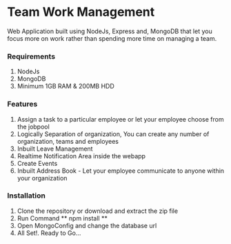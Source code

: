 # Team Work Management
Web Application built using NodeJs, Express and, MongoDB that let you focus more on work rather than spending more time on managing a team.
### Requirements
1. NodeJs
2. MongoDB
3. Minimum 1GB RAM & 200MB HDD
### Features
1. Assign a task to a particular employee or let your employee choose from the jobpool
2. Logically Separation of organization, You can create any number of organization, teams and employees
3. Inbuilt Leave Management
4. Realtime Notification Area inside the webapp
5. Create Events 
6. Inbuilt Address Book - Let your employee communicate to anyone within your organization
### Installation
1. Clone the repository or download and extract the zip file
2. Run Command ** npm install **
3. Open MongoConfig and change the database url 
4. All Set!. Ready to Go...
